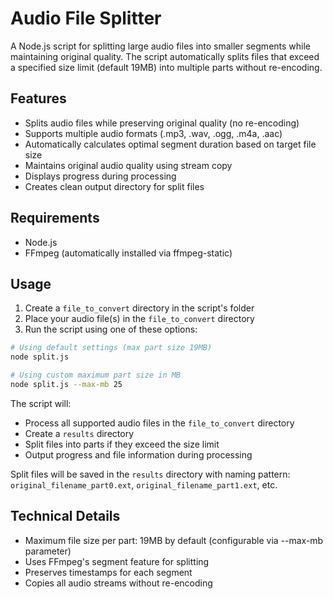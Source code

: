 # Audio File Splitter

A Node.js script for splitting large audio files into smaller segments while maintaining original quality. The script automatically splits files that exceed a specified size limit (default 19MB) into multiple parts without re-encoding.

## Features

- Splits audio files while preserving original quality (no re-encoding)
- Supports multiple audio formats (.mp3, .wav, .ogg, .m4a, .aac)
- Automatically calculates optimal segment duration based on target file size
- Maintains original audio quality using stream copy
- Displays progress during processing
- Creates clean output directory for split files

## Requirements

- Node.js
- FFmpeg (automatically installed via ffmpeg-static)

## Usage

1. Create a `file_to_convert` directory in the script's folder
2. Place your audio file(s) in the `file_to_convert` directory
3. Run the script using one of these options:

```bash
# Using default settings (max part size 19MB)
node split.js

# Using custom maximum part size in MB
node split.js --max-mb 25
```

The script will:

- Process all supported audio files in the `file_to_convert` directory
- Create a `results` directory
- Split files into parts if they exceed the size limit
- Output progress and file information during processing

Split files will be saved in the `results` directory with naming pattern: `original_filename_part0.ext`, `original_filename_part1.ext`, etc.

## Technical Details

- Maximum file size per part: 19MB by default (configurable via --max-mb parameter)
- Uses FFmpeg's segment feature for splitting
- Preserves timestamps for each segment
- Copies all audio streams without re-encoding
